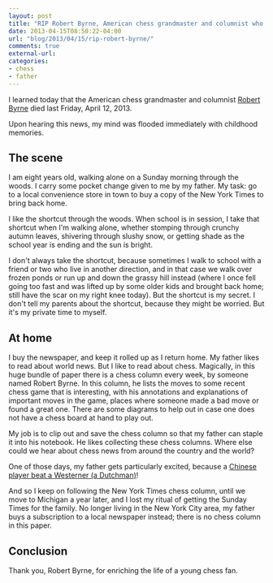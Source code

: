 ```yaml
---
layout: post
title: "RIP Robert Byrne, American chess grandmaster and columnist who gave my childhood meaning"
date: 2013-04-15T08:50:22-04:00
url: "blog/2013/04/15/rip-robert-byrne/"
comments: true
external-url: 
categories: 
- chess
- father
---
```

I learned today that the American chess grandmaster and columnist [Robert Byrne](http://en.wikipedia.org/wiki/Robert_Byrne_%28chess_player%29) died last Friday, April 12, 2013.

Upon hearing this news, my mind was flooded immediately with childhood memories.

## The scene

I am eight years old, walking alone on a Sunday morning through the woods. I carry some pocket change given to me by my father. My task: go to a local convenience store in town to buy a copy of the New York Times to bring back home.

I like the shortcut through the woods. When school is in session, I take that shortcut when I'm walking alone, whether stomping through crunchy autumn leaves, shivering through slushy snow, or getting shade as the school year is ending and the sun is bright.

I don't always take the shortcut, because sometimes I walk to school with a friend or two who live in another direction, and in that case we walk over frozen ponds or run up and down the grassy hill instead (where I once fell going too fast and was lifted up by some older kids and brought back home; still have the scar on my right knee today). But the shortcut is my secret. I don't tell my parents about the shortcut, because they might be worried. But it's my private time to myself.

## At home

I buy the newspaper, and keep it rolled up as I return home. My father likes to read about world news. But I like to read about chess. Magically, in this huge bundle of paper there is a chess column every week, by someone named Robert Byrne. In this column, he lists the moves to some recent chess game that is interesting, with his annotations and explanations of important moves in the game, places where someone made a bad move or found a great one. There are some diagrams to help out in case one does not have a chess board at hand to play out.

My job is to clip out and save the chess column so that my father can staple it into his notebook. He likes collecting these chess columns. Where else could we hear about chess news from around the country and the world?

One of those days, my father gets particularly excited, because a [Chinese player beat a Westerner (a Dutchman)](/blog/2012/08/30/why-i-do-not-play-chess-online-chess-as-a-human-activity/)!

And so I keep on following the New York Times chess column, until we move to Michigan a year later, and I lost my ritual of getting the Sunday Times for the family. No longer living in the New York City area, my father buys a subscription to a local newspaper instead; there is no chess column in this paper.

## Conclusion

Thank you, Robert Byrne, for enriching the life of a young chess fan.
